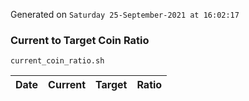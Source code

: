 Generated on `Saturday 25-September-2021 at 16:02:17`

### Current to Target Coin Ratio
`current_coin_ratio.sh`

Date|Current|Target|Ratio
---|---|---|---
